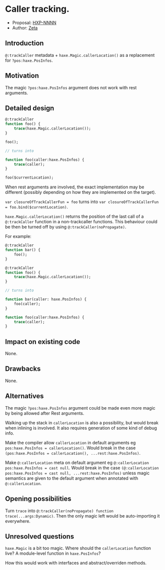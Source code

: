 # Caller tracking.

* Proposal: [HXP-NNNN](NNNN-filename.md)
* Author: [Zeta](https://github.com/Apprentice-Alchemist)

## Introduction

`@:trackCaller` metadata + `haxe.Magic.callerLocation()` as a replacement for `?pos:haxe.PosInfos`.

## Motivation

The magic `?pos:haxe.PosInfos` argument does not work with rest arguments.

## Detailed design

```hx
@:trackCaller
function foo() {
	trace(haxe.Magic.callerLocation());
}

foo();

// turns into

function foo(caller:haxe.PosInfos) {
	trace(caller);
}

foo($currentLocation);
```
When rest arguments are involved, the exact implementation may be different (possibly depending on how they are implemented on the target).

`var closureOfTrackCallerFun = foo` turns into `var closureOfTrackCallerFun = foo.bind($currentLocation)`.

`haxe.Magic.callerLocation()` returns the position of the last call of a `@:trackCaller` function in a non-trackcaller functions.
This behaviour could be then be turned off by using `@:trackCaller(noPropagate)`.

For example:
```hx
@:trackCaller
function bar() {
	foo();
}

@:trackCaller
function foo() {
	trace(haxe.Magic.callerLocation());
}

// turns into

function bar(caller: haxe.PosInfos) {
	foo(caller);
}

function foo(caller:haxe.PosInfos) {
	trace(caller);
}
```

## Impact on existing code

None.

## Drawbacks

None.

## Alternatives

The magic `?pos:haxe.PosInfos` argument could be made even more magic by being allowed after Rest arguments.

Walking up the stack in `callerLocation` is also a possibility, but would break when inlining is involved.
It also requires generation of some kind of debug info.

Make the compiler allow `callerLocation` in default arguments eg `pos:haxe.PosInfos = callerLocation()`.
Would break in the case `(pos:haxe.PosInfos = callerLocation(), ...rest:haxe.PosInfos)`.

Make `@:callerLocation` meta on default argument eg `@:callerLocation pos:haxe.PosInfos = cast null`.
Would break in the case `(@:callerLocation pos:haxe.PosInfos = cast null, ...rest:haxe.PosInfos)` unless magic semantics are given to the default argument when annotated with `@:callerLocation`.

## Opening possibilities

Turn `trace` into `@:trackCaller(noPropagate) function trace(...args:Dynamic)`.
Then the only magic left would be auto-importing it everywhere.

## Unresolved questions

`haxe.Magic` is a bit too magic. Where should the `callerLocation` function live? A module-level function in `haxe.PosInfos`?

How this would work with interfaces and abstract/overriden methods.